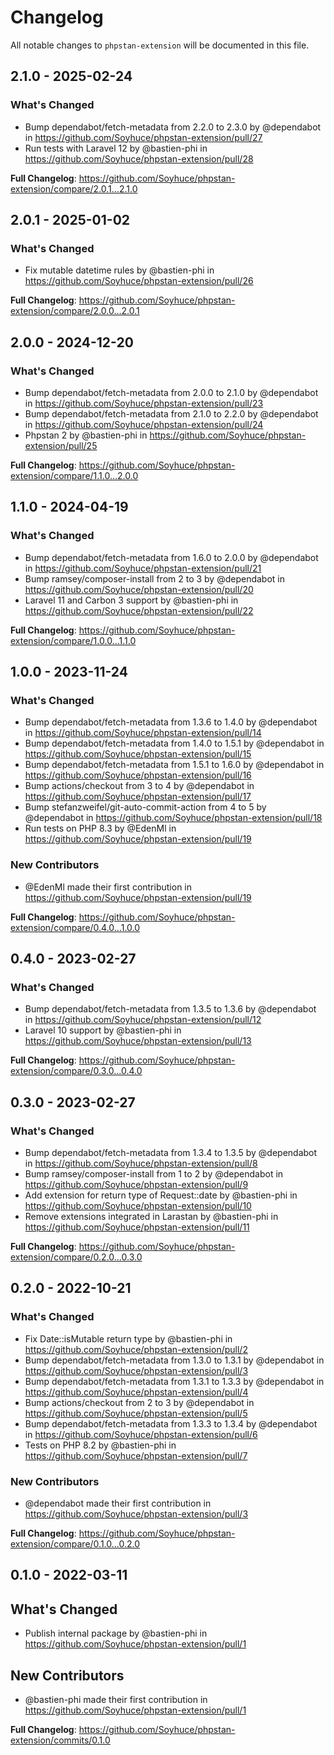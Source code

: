 # Changelog

All notable changes to `phpstan-extension` will be documented in this file.

## 2.1.0 - 2025-02-24

### What's Changed

* Bump dependabot/fetch-metadata from 2.2.0 to 2.3.0 by @dependabot in https://github.com/Soyhuce/phpstan-extension/pull/27
* Run tests with Laravel 12 by @bastien-phi in https://github.com/Soyhuce/phpstan-extension/pull/28

**Full Changelog**: https://github.com/Soyhuce/phpstan-extension/compare/2.0.1...2.1.0

## 2.0.1 - 2025-01-02

### What's Changed

* Fix mutable datetime rules by @bastien-phi in https://github.com/Soyhuce/phpstan-extension/pull/26

**Full Changelog**: https://github.com/Soyhuce/phpstan-extension/compare/2.0.0...2.0.1

## 2.0.0 - 2024-12-20

### What's Changed

* Bump dependabot/fetch-metadata from 2.0.0 to 2.1.0 by @dependabot in https://github.com/Soyhuce/phpstan-extension/pull/23
* Bump dependabot/fetch-metadata from 2.1.0 to 2.2.0 by @dependabot in https://github.com/Soyhuce/phpstan-extension/pull/24
* Phpstan 2 by @bastien-phi in https://github.com/Soyhuce/phpstan-extension/pull/25

**Full Changelog**: https://github.com/Soyhuce/phpstan-extension/compare/1.1.0...2.0.0

## 1.1.0 - 2024-04-19

### What's Changed

* Bump dependabot/fetch-metadata from 1.6.0 to 2.0.0 by @dependabot in https://github.com/Soyhuce/phpstan-extension/pull/21
* Bump ramsey/composer-install from 2 to 3 by @dependabot in https://github.com/Soyhuce/phpstan-extension/pull/20
* Laravel 11 and Carbon 3 support by @bastien-phi in https://github.com/Soyhuce/phpstan-extension/pull/22

**Full Changelog**: https://github.com/Soyhuce/phpstan-extension/compare/1.0.0...1.1.0

## 1.0.0 - 2023-11-24

### What's Changed

- Bump dependabot/fetch-metadata from 1.3.6 to 1.4.0 by @dependabot in https://github.com/Soyhuce/phpstan-extension/pull/14
- Bump dependabot/fetch-metadata from 1.4.0 to 1.5.1 by @dependabot in https://github.com/Soyhuce/phpstan-extension/pull/15
- Bump dependabot/fetch-metadata from 1.5.1 to 1.6.0 by @dependabot in https://github.com/Soyhuce/phpstan-extension/pull/16
- Bump actions/checkout from 3 to 4 by @dependabot in https://github.com/Soyhuce/phpstan-extension/pull/17
- Bump stefanzweifel/git-auto-commit-action from 4 to 5 by @dependabot in https://github.com/Soyhuce/phpstan-extension/pull/18
- Run tests on PHP 8.3 by @EdenMl in https://github.com/Soyhuce/phpstan-extension/pull/19

### New Contributors

- @EdenMl made their first contribution in https://github.com/Soyhuce/phpstan-extension/pull/19

**Full Changelog**: https://github.com/Soyhuce/phpstan-extension/compare/0.4.0...1.0.0

## 0.4.0 - 2023-02-27

### What's Changed

- Bump dependabot/fetch-metadata from 1.3.5 to 1.3.6 by @dependabot in https://github.com/Soyhuce/phpstan-extension/pull/12
- Laravel 10 support by @bastien-phi in https://github.com/Soyhuce/phpstan-extension/pull/13

**Full Changelog**: https://github.com/Soyhuce/phpstan-extension/compare/0.3.0...0.4.0

## 0.3.0 - 2023-02-27

### What's Changed

- Bump dependabot/fetch-metadata from 1.3.4 to 1.3.5 by @dependabot in https://github.com/Soyhuce/phpstan-extension/pull/8
- Bump ramsey/composer-install from 1 to 2 by @dependabot in https://github.com/Soyhuce/phpstan-extension/pull/9
- Add extension for return type of Request::date by @bastien-phi in https://github.com/Soyhuce/phpstan-extension/pull/10
- Remove extensions integrated in Larastan by @bastien-phi in https://github.com/Soyhuce/phpstan-extension/pull/11

**Full Changelog**: https://github.com/Soyhuce/phpstan-extension/compare/0.2.0...0.3.0

## 0.2.0 - 2022-10-21

### What's Changed

- Fix Date::isMutable return type by @bastien-phi in https://github.com/Soyhuce/phpstan-extension/pull/2
- Bump dependabot/fetch-metadata from 1.3.0 to 1.3.1 by @dependabot in https://github.com/Soyhuce/phpstan-extension/pull/3
- Bump dependabot/fetch-metadata from 1.3.1 to 1.3.3 by @dependabot in https://github.com/Soyhuce/phpstan-extension/pull/4
- Bump actions/checkout from 2 to 3 by @dependabot in https://github.com/Soyhuce/phpstan-extension/pull/5
- Bump dependabot/fetch-metadata from 1.3.3 to 1.3.4 by @dependabot in https://github.com/Soyhuce/phpstan-extension/pull/6
- Tests on PHP 8.2 by @bastien-phi in https://github.com/Soyhuce/phpstan-extension/pull/7

### New Contributors

- @dependabot made their first contribution in https://github.com/Soyhuce/phpstan-extension/pull/3

**Full Changelog**: https://github.com/Soyhuce/phpstan-extension/compare/0.1.0...0.2.0

## 0.1.0 - 2022-03-11

## What's Changed

- Publish internal package by @bastien-phi in https://github.com/Soyhuce/phpstan-extension/pull/1

## New Contributors

- @bastien-phi made their first contribution in https://github.com/Soyhuce/phpstan-extension/pull/1

**Full Changelog**: https://github.com/Soyhuce/phpstan-extension/commits/0.1.0
